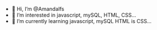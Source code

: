 - 👋 Hi, I’m @Amandalfs
- 👀 I’m interested in javascript, mySQL, HTML, CSS...
- 🌱 I’m currently learning javascript, mySQL HTML is CSS...

<!---
Amandalfs/Amandalfs is a ✨ special ✨ repository because its `README.md` (this file) appears on your GitHub profile.
You can click the Preview link to take a look at your changes.
--->
